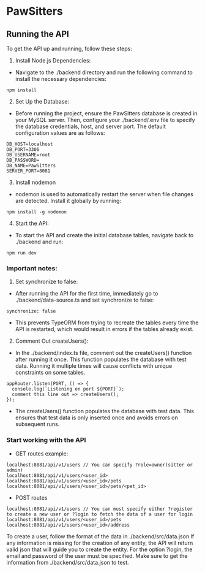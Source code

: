 # PawSitters
## Running the API
To get the API up and running, follow these steps:
1. Install Node.js Dependencies:
- Navigate to the ./backend directory and run the following command to install the necessary dependencies:
```
npm install
```
2. Set Up the Database:
- Before running the project, ensure the PawSitters database is created in your MySQL server. Then, configure your ./backend/.env file to specify the database credentials, host, and server port. The default configuration values are as follows:
```
DB_HOST=localhost
DB_PORT=3306
DB_USERNAME=root
DB_PASSWORD=
DB_NAME=PawSitters
SERVER_PORT=8081
```
3. Install nodemon
- nodemon is used to automatically restart the server when file changes are detected. Install it globally by running:
```
npm install -g nodemon
```
4. Start the API:
- To start the API and create the initial database tables, navigate back to ./backend and run:
```
npm run dev
```
### Important notes:
1. Set synchronize to false:
- After running the API for the first time, immediately go to ./backend/data-source.ts and set synchronize to false:
```
synchronize: false
```
- This prevents TypeORM from trying to recreate the tables every time the API is restarted, which would result in errors if the tables already exist.
2. Comment Out createUsers():
- In the ./backend/index.ts file, comment out the createUsers() function after running it once. This function populates the database with test data. Running it multiple times will cause conflicts with unique constraints on some tables.
```
appRouter.listen(PORT, () => {
  console.log(`Listening on port ${PORT}`);
  comment this line out => createUsers(); 
});
```
- The createUsers() function populates the database with test data. This ensures that test data is only inserted once and avoids errors on subsequent runs.

### Start working with the API
- GET routes example:
```
localhost:8081/api/v1/users // You can specify ?role=owner(sitter or admin)
localhost:8081/api/v1/users/<user_id>
localhost:8081/api/v1/users/<user_id>/pets
localhost:8081/api/v1/users/<user_id>/pets/<pet_id>
```
- POST routes
```
localhost:8081/api/v1/users // You can must specify either ?register to create a new user or ?login to fetch the data of a user for login
localhost:8081/api/v1/users/<user_id>/pets
localhost:8081/api/v1/users/<user_id>/address
```
To create a user, follow the format of the data in ./backend/src/data.json
If any information is missing for the creation of any entity, the API will return valid json that will guide you to create the entity.
For the option ?login, the email and password of the user must be specified. Make sure to get the information from ./backend/src/data.json to test.
